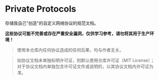 # Private Protocols

存储我自己"创造"的自定义网络协议的规范文档。

**这些协议可能不完善或存在严重安全漏洞，仅供学习参考，请勿将其用于生产环境！**

> 使用本仓库内任何协议造成的任何后果，均与作者无关。

> 如协议文档未单独标明许可证，则默认使用仓库许可证（MIT License）；对于协议文档内单独包含许可证文件或说明的，以其协议文档内许可证为准。
